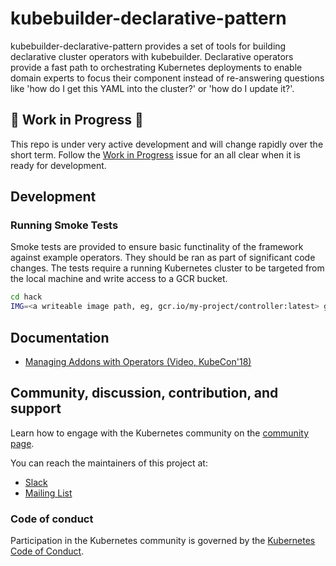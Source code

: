 # kubebuilder-declarative-pattern

kubebuilder-declarative-pattern provides a set of tools for building declarative cluster operators with kubebuilder. Declarative operators provide a fast path to orchestrating Kubernetes deployments to enable domain experts to focus their component instead of re-answering questions like 'how do I get this YAML into the cluster?' or 'how do I update it?'.

## 🚧 Work in Progress 🚧

This repo is under very active development and will change rapidly over the short term. Follow the [Work in Progress](https://github.com/kubernetes-sigs/kubebuilder-declarative-pattern/issues/3) issue for an all clear when it is ready for development.

## Development

### Running Smoke Tests

Smoke tests are provided to ensure basic functinality of the framework against example operators. They should be ran as part of significant code changes. The tests require a running Kubernetes cluster to be targeted from the local machine and write access to a GCR bucket.

```bash
cd hack
IMG=<a writeable image path, eg, gcr.io/my-project/controller:latest> go run smoketest.go
```

## Documentation

- [Managing Addons with Operators (Video, KubeCon'18)](https://www.youtube.com/watch?v=LPejvfBR5_w)

## Community, discussion, contribution, and support

Learn how to engage with the Kubernetes community on the [community page](http://kubernetes.io/community/).

You can reach the maintainers of this project at:

- [Slack](http://slack.k8s.io/)
- [Mailing List](https://groups.google.com/forum/#!forum/kubernetes-dev)

### Code of conduct

Participation in the Kubernetes community is governed by the [Kubernetes Code of Conduct](code-of-conduct.md).

[owners]: https://git.k8s.io/community/contributors/guide/owners.md
[Creative Commons 4.0]: https://git.k8s.io/website/LICENSE
